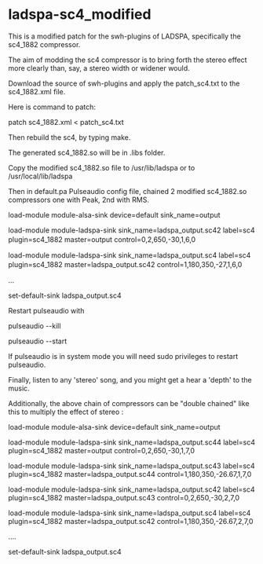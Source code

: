 # ladspa-sc4_modified


This is a modified patch for the swh-plugins of LADSPA, specifically the sc4_1882 compressor.

The aim of modding the sc4 compressor is to bring forth the stereo effect more clearly than, say, a stereo width or widener would.

Download the source of swh-plugins and apply the patch_sc4.txt to the sc4_1882.xml file.

Here is command to patch:

patch sc4_1882.xml < patch_sc4.txt


Then rebuild the sc4, by typing make.


The generated sc4_1882.so will be in .libs folder.


Copy the modified sc4_1882.so file to /usr/lib/ladspa or to /usr/local/lib/ladspa


Then in default.pa Pulseaudio config file, chained 2 modified sc4_1882.so compressors one with Peak, 2nd with RMS.



load-module module-alsa-sink device=default sink_name=output




load-module module-ladspa-sink sink_name=ladspa_output.sc42 label=sc4 plugin=sc4_1882 master=output control=0,2,650,-30,1,6,0 &#12288;




load-module module-ladspa-sink sink_name=ladspa_output.sc4 label=sc4 plugin=sc4_1882 master=ladspa_output.sc42 control=1,180,350,-27,1,6,0 &#12288;




...

set-default-sink ladspa_output.sc4


Restart pulseaudio with

pulseaudio --kill

pulseaudio --start


If pulseaudio is in system mode you will need sudo privileges to restart pulseaudio.

Finally, listen to any 'stereo' song, and you might get a hear a 'depth' to the music.




Additionally, the above chain of compressors can be "double chained" like this to multiply the effect of stereo :



load-module module-alsa-sink device=default sink_name=output


load-module module-ladspa-sink sink_name=ladspa_output.sc44 label=sc4 plugin=sc4_1882 master=output control=0,2,650,-30,1,7,0


load-module module-ladspa-sink sink_name=ladspa_output.sc43 label=sc4 plugin=sc4_1882 master=ladspa_output.sc44 control=1,180,350,-26.67,1,7,0


load-module module-ladspa-sink sink_name=ladspa_output.sc42 label=sc4 plugin=sc4_1882 master=ladspa_output.sc43 control=0,2,650,-30,2,7,0


load-module module-ladspa-sink sink_name=ladspa_output.sc4 label=sc4 plugin=sc4_1882 master=ladspa_output.sc42 control=1,180,350,-26.67,2,7,0


....



set-default-sink ladspa_output.sc4
